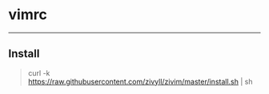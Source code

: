 # **vimrc**
------------------
## Install

> curl -k https://raw.githubusercontent.com/zivyll/zivim/master/install.sh | sh


